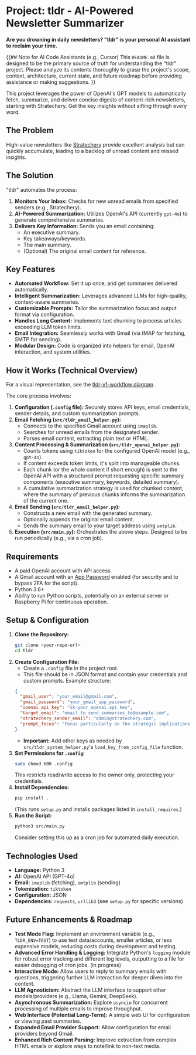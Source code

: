 # Project: tldr - AI-Powered Newsletter Summarizer

**Are you drowning in daily newsletters? "tldr" is your personal AI assistant to reclaim your time.**

{{## Note for AI Code Assistants (e.g., Cursor)
This `README.md` file is designed to be the primary source of truth for understanding the "tldr" project. Please analyze its contents thoroughly to grasp the project's scope, context, architecture, current state, and future roadmap before providing assistance or making suggestions.
}}

This project leverages the power of OpenAI's GPT models to automatically fetch, summarize, and deliver concise digests of content-rich newsletters, starting with Stratechery. Get the key insights without sifting through every word.

## The Problem
High-value newsletters like [Stratechery](https://stratechery.com/) provide excellent analysis but can quickly accumulate, leading to a backlog of unread content and missed insights.

## The Solution
"tldr" automates the process:
1.  **Monitors Your Inbox:** Checks for new unread emails from specified senders (e.g., Stratechery).
2.  **AI-Powered Summarization:** Utilizes OpenAI's API (currently `gpt-4o`) to generate comprehensive summaries.
3.  **Delivers Key Information:** Sends you an email containing:
    *   An executive summary.
    *   Key takeaways/keywords.
    *   The main summary.
    *   (Optional) The original email content for reference.

## Key Features
*   **Automated Workflow:** Set it up once, and get summaries delivered automatically.
*   **Intelligent Summarization:** Leverages advanced LLMs for high-quality, context-aware summaries.
*   **Customizable Prompts:** Tailor the summarization focus and output format via configuration.
*   **Handles Long Content:** Implements text chunking to process articles exceeding LLM token limits.
*   **Email Integration:** Seamlessly works with Gmail (via IMAP for fetching, SMTP for sending).
*   **Modular Design:** Code is organized into helpers for email, OpenAI interaction, and system utilities.

## How it Works (Technical Overview)
For a visual representation, see the [tldr-v1-workflow diagram](docs/tldr-v1-workflow.pdf).

The core process involves:
1.  **Configuration (`.config` file):** Securely stores API keys, email credentials, sender details, and custom summarization prompts.
2.  **Email Fetching (`src/tldr_email_helper.py`):**
    *   Connects to the specified Gmail account using `imaplib`.
    *   Searches for unread emails from the designated sender.
    *   Parses email content, extracting plain text or HTML.
3.  **Content Processing & Summarization (`src/tldr_openai_helper.py`):**
    *   Counts tokens using `tiktoken` for the configured OpenAI model (e.g., `gpt-4o`).
    *   If content exceeds token limits, it's split into manageable chunks.
    *   Each chunk (or the whole content if short enough) is sent to the OpenAI API with a structured prompt requesting specific summary components (executive summary, keywords, detailed summary).
    *   A cumulative summarization strategy is used for chunked content, where the summary of previous chunks informs the summarization of the current one.
4.  **Email Sending (`src/tldr_email_helper.py`):**
    *   Constructs a new email with the generated summary.
    *   Optionally appends the original email content.
    *   Sends the summary email to your target address using `smtplib`.
5.  **Execution (`src/main.py`):** Orchestrates the above steps. Designed to be run periodically (e.g., via a cron job).

## Requirements
*   A paid OpenAI account with API access.
*   A Gmail account with an [App Password](https://support.google.com/mail/answer/185833?hl=en) enabled (for security and to bypass 2FA for the script).
*   Python 3.6+
*   Ability to run Python scripts, potentially on an external server or Raspberry Pi for continuous operation.

## Setup & Configuration
1.  **Clone the Repository:**
    ```bash
    git clone <your-repo-url>
    cd tldr
    ```
2.  **Create Configuration File:**
    *   Create a `.config` file in the project root.
    *   This file should be in JSON format and contain your credentials and custom prompts. Example structure:
      ```json
      {
        "gmail_user": "your_email@gmail.com",
        "gmail_password": "your_gmail_app_password",
        "openai_api_key": "sk-your_openai_api_key",
        "target_email": "email_to_send_summaries_to@example.com",
        "stratechery_sender_email": "admin@stratechery.com",
        "prompt_focus": "Focus particularly on the strategic implications and future outlook mentioned in the article."
      }
      ```
    *   **Important:** Add other keys as needed by `src/tldr_system_helper.py`'s `load_key_from_config_file` function.
3.  **Set Permissions for `.config`:**
    ```bash
    sudo chmod 600 .config
    ```
    This restricts read/write access to the owner only, protecting your credentials.
4.  **Install Dependencies:**
    ```bash
    pip install .
    ```
    (This runs `setup.py` and installs packages listed in `install_requires`.)
5.  **Run the Script:**
    ```bash
    python3 src/main.py
    ```
    Consider setting this up as a cron job for automated daily execution.

## Technologies Used
*   **Language:** Python 3
*   **AI:** OpenAI API (GPT-4o)
*   **Email:** `imaplib` (fetching), `smtplib` (sending)
*   **Tokenization:** `tiktoken`
*   **Configuration:** JSON
*   **Dependencies:** `requests`, `urllib3` (see `setup.py` for specific versions)

## Future Enhancements & Roadmap
*   **Test Mode Flag:** Implement an environment variable (e.g., `TLDR_ENV=TEST`) to use test data/accounts, smaller articles, or less expensive models, reducing costs during development and testing.
*   **Advanced Error Handling & Logging:** Integrate Python's `logging` module for robust error tracking and different log levels, outputting to a file for easier debugging of cron jobs. (in progress)
*   **Interactive Mode:** Allow users to reply to summary emails with questions, triggering further LLM interaction for deeper dives into the content.
*   **LLM Agnosticism:** Abstract the LLM interface to support other models/providers (e.g., Llama, Gemini, DeepSeek).
*   **Asynchronous Summarization:** Explore `asyncio` for concurrent processing of multiple emails to improve throughput.
*   **Web Interface (Potential Long-Term):** A simple web UI for configuration or viewing past summaries.
*   **Expanded Email Provider Support:** Allow configuration for email providers beyond Gmail.
*   **Enhanced Rich Content Parsing:** Improve extraction from complex HTML emails or explore ways to note/link to non-text media.